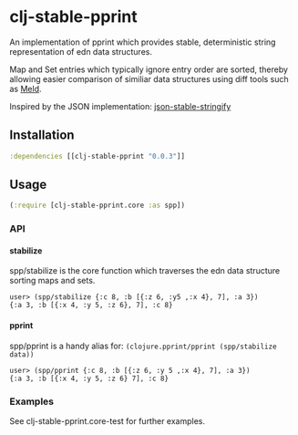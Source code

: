 # clj-stable-pprint

An implementation of pprint which provides stable, deterministic string representation of edn data structures.

Map and Set entries which typically ignore entry order are sorted, thereby allowing easier comparison of similiar data structures using diff tools such as [Meld](http://meldmerge.org/).

Inspired by the JSON implementation:  [json-stable-stringify](https://github.com/substack/json-stable-stringify)

## Installation

```clojure
:dependencies [[clj-stable-pprint "0.0.3"]]
```

## Usage

```clojure
(:require [clj-stable-pprint.core :as spp])
```

### API

#### stabilize

spp/stabilize is the core function which traverses the edn data structure sorting maps and sets.

```
user> (spp/stabilize {:c 8, :b [{:z 6, :y5 ,:x 4}, 7], :a 3})
{:a 3, :b [{:x 4, :y 5, :z 6}, 7], :c 8}
```

#### pprint

spp/pprint is a handy alias for: `(clojure.pprint/pprint (spp/stabilize data))`

```
user> (spp/pprint {:c 8, :b [{:z 6, :y 5 ,:x 4}, 7], :a 3})
{:a 3, :b [{:x 4, :y 5, :z 6} 7], :c 8}
```

### Examples

See clj-stable-pprint.core-test for further examples.
